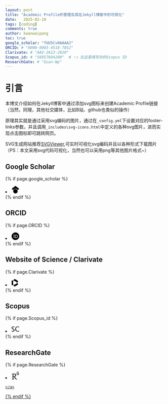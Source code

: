 ```yaml
---
layout: post
title: "Academic Profile的管理及其在Jekyll博客中的可视化"
date:   2025-02-18
tags: [coding]
comments: true
author: kwanwaipang
toc: true
google_scholar: "fUU5Cv0AAAAJ"
ORCID: # "0000-0003-4518-7852"
Clarivate: # "AAV-2613-2020"
Scopus_id: # "56957694200"  # 👈 在这里填写你的Scopus ID
ResearchGate: # "Guan-Wp"
---
```



<!-- * 目录
{:toc} -->


<!-- !!!!!!!!!!!!!!!!!!!!!!!!!!!!!!!!!!!!!!!!!!!!!!!!!!!!!!!!!!!!!!!!!!!!!!!!!!!!!!!!!!!!!!!!!!!!!!!!!!!!!!!!!!!!!!!!!!!!!!!!!!! -->
# 引言
本博文介绍如何在Jekyll博客中通过添加svg图标来创建Academic Profile链接（当然，同理，其他社交媒体，比如B站、github也类似的操作）

原理其实就是通过采用svg编码的图片，通过在`_config.yml`下设置对应的footer-links参数，并且调用`_includes\svg-icons.html`中定义的各种svg图片，进而实现点击图标即可跳转网页。

SVG生成网站推荐[SVGViewer](https://www.svgviewer.dev/),可实时可视化svg编码并且以各种形式下载图片
（PS：本文采用svg代码可视化，当然也可以采用png等其他图片格式~）

## Google Scholar

 <!-- 添加 Google Scholar 图标和链接 （参考网站：https://www.svgviewer.dev/s/58358/googlescholar） -->
  {% if page.google_scholar %}
  <li>
    <a href="https://scholar.google.com/citations?user={{ page.google_scholar }}" class="icon-google-scholar google-scholar" title="Google Scholar">
      <svg width="24px" height="24px" viewBox="0 0 24 24" role="img" xmlns="http://www.w3.org/2000/svg"><title>Google Scholar</title><path d="M12 24a7 7 0 1 1 0-14 7 7 0 0 1 0 14zm0-24L0 9.5l4.838 3.94A8 8 0 0 1 12 9a8 8 0 0 1 7.162 4.44L24 9.5z"/></svg>
    </a>
  </li>
  {% endif %}

## ORCID 
  <!-- 添加ORCID -->
  {% if page.ORCID %}
  <li>
    <a href="https://orcid.org/{{ page.ORCID }}" class="icon-ORCID ORCID" title="ORCID">
      <svg width="24px" height="24px" viewBox="0 0 24 24" role="img" xmlns="http://www.w3.org/2000/svg"><title>ORCID</title><path d="M12 0C5.372 0 0 5.372 0 12s5.372 12 12 12 12-5.372 12-12S18.628 0 12 0zM7.369 4.378c.525 0 .947.431.947.947s-.422.947-.947.947a.95.95 0 0 1-.947-.947c0-.525.422-.947.947-.947zm-.722 3.038h1.444v10.041H6.647V7.416zm3.562 0h3.9c3.712 0 5.344 2.653 5.344 5.025 0 2.578-2.016 5.025-5.325 5.025h-3.919V7.416zm1.444 1.303v7.444h2.297c3.272 0 4.022-2.484 4.022-3.722 0-2.016-1.284-3.722-4.097-3.722h-2.222z"/></svg>
    </a>
  </li>
  {% endif %}

## Website of Science / Clarivate

  <!-- 添加Website of Science / Clarivate-->
  {% if page.Clarivate %}
  <li>
    <a href="https://www.webofscience.com/wos/author/record/{{ page.Clarivate }}" class="icon-Clarivate Clarivate" title="Clarivate">
      <svg width="24px" height="24px" viewBox="1.5 0 36.6 36.1" role="img" xmlns="http://www.w3.org/2000/svg"><title>Website of Science</title>
        <!-- <style type="text/css">
          .st0{fill:#1AC604;}
          .st1{fill:#6817FF;}
        </style> -->
         <path class="st0" d="M28.3,18c1.9,2.2,3.4,4.7,4.5,7.4-5,5.2-11.4,8.9-18.6,10.7-1.8-2.3-3.1-4.9-4.1-7.6C20.3,26.8,26,20.8,28.3,18z"/>
                  <path class="st1" d="M14.4,0c-1.8,2.3-3.2,4.9-4.2,7.6 8.5,1.5 14.2,5.8 18.1,10.5 1.9-2.2 3.4-4.7 4.5-7.4C27.9,5.5,21.5,1.8,14.4,0z"/>
                  <path d="M1.5,28.8c-2-6.9-2-14.1 0-21.4 1.9-0.2 4.9-0.4 8.7,0.2-2.8,7.5-2.3,14.9-0.1,21C7.2,29,4.2,29.1,1.5,28.8z"/>
        </svg>
    </a>
  </li>
  {% endif %}

## Scopus
  <!-- 添加Scopus-->
  {% if page.Scopus_id %}
  <li>
    <a href="https://www.scopus.com/authid/detail.uri?authorId={{ page.Scopus_id }}" class="icon-Scopus Scopus" title="Scopus">
      <svg width="24px" height="24px" viewBox="0 0 24 24" role="img" xmlns="http://www.w3.org/2000/svg"><title>Scopus</title><path d="M24 19.059l-.14-1.777c-1.426.772-2.945 1.076-4.465 1.076-3.319 0-5.96-2.782-5.96-6.475 0-3.903 2.595-6.31 5.633-6.31 1.917 0 3.39.303 4.792 1.075L24 4.895c-1.286-.608-2.337-.889-4.698-.889-4.534 0-7.97 3.53-7.97 8.017 0 5.12 4.09 7.924 7.9 7.924 1.916 0 3.506-.257 4.768-.888zm-14.954-3.46c0-2.22-1.964-3.225-3.857-4.347C3.716 10.364 2.15 9.756 2.15 8.12c0-1.215.889-2.548 2.642-2.548 1.519 0 2.57.234 3.903 1.029l.117-1.847c-1.239-.514-2.127-.748-4.137-.748C1.8 4.006.047 5.876.047 8.26c0 2.384 2.103 3.413 4.02 4.581 1.426.865 2.922 1.45 2.922 2.992 0 1.496-1.333 2.571-2.922 2.571-1.566 0-2.594-.35-3.786-1.075L0 19.176c1.215.56 2.454.818 4.16.818 2.385 0 4.885-1.473 4.885-4.395z"/></svg>
    </a>
  </li>
  {% endif %}

## ResearchGate

  <!-- 添加ResearchGate-->
  {% if page.ResearchGate %}
  <li>
    <a href="https://www.researchgate.net/profile/{{ page.ResearchGate }}" class="icon-ResearchGate ResearchGate" title="ResearchGate">
      <svg width="24px" height="24px" viewBox="0 0 24 24" role="img" xmlns="http://www.w3.org/2000/svg"><title>ResearchGate</title><path d="M19.586 0c-.818 0-1.508.19-2.073.565-.563.377-.97.936-1.213 1.68a3.193 3.193 0 0 0-.112.437 8.365 8.365 0 0 0-.078.53 9 9 0 0 0-.05.727c-.01.282-.013.621-.013 1.016a31.121 31.123 0 0 0 .014 1.017 9 9 0 0 0 .05.727 7.946 7.946 0 0 0 .077.53h-.005a3.334 3.334 0 0 0 .113.438c.245.743.65 1.303 1.214 1.68.565.376 1.256.564 2.075.564.8 0 1.536-.213 2.105-.603.57-.39.94-.916 1.175-1.65.076-.235.135-.558.177-.93a10.9 10.9 0 0 0 .043-1.207v-.82c0-.095-.047-.142-.14-.142h-3.064c-.094 0-.14.047-.14.141v.956c0 .094.046.14.14.14h1.666c.056 0 .084.03.084.086 0 .36 0 .62-.036.865-.038.244-.1.447-.147.606-.108.385-.348.664-.638.876-.29.212-.738.35-1.227.35-.545 0-.901-.15-1.21-.353-.306-.203-.517-.454-.67-.915a3.136 3.136 0 0 1-.147-.762 17.366 17.367 0 0 1-.034-.656c-.01-.26-.014-.572-.014-.939a26.401 26.403 0 0 1 .014-.938 15.821 15.822 0 0 1 .035-.656 3.19 3.19 0 0 1 .148-.76 1.89 1.89 0 0 1 .742-1.01c.344-.244.593-.352 1.137-.352.508 0 .815.096 1.144.303.33.207.528.492.764.925.047.094.111.118.198.07l1.044-.43c.075-.048.09-.115.042-.199a3.549 3.549 0 0 0-.466-.742 3 3 0 0 0-.679-.607 3.313 3.313 0 0 0-.903-.41A4.068 4.068 0 0 0 19.586 0zM8.217 5.836c-1.69 0-3.036.086-4.297.086-1.146 0-2.291 0-3.007-.029v.831l1.088.2c.744.144 1.174.488 1.174 2.264v11.288c0 1.777-.43 2.12-1.174 2.263l-1.088.2v.832c.773-.029 2.12-.086 3.465-.086 1.29 0 2.951.057 3.667.086v-.831l-1.49-.2c-.773-.115-1.174-.487-1.174-2.264v-4.784c.688.057 1.29.057 2.206.057 1.748 3.123 3.41 5.472 4.355 6.56.86 1.032 2.177 1.691 3.839 1.691.487 0 1.003-.086 1.318-.23v-.744c-1.031 0-2.063-.716-2.808-1.518-1.26-1.376-2.95-3.582-4.355-6.074 2.32-.545 4.04-2.722 4.04-4.9 0-3.208-2.492-4.698-5.758-4.698zm-.515 1.29c2.406 0 3.839 1.26 3.839 3.552 0 2.263-1.547 3.782-4.097 3.782-.974 0-1.404-.03-2.063-.086v-7.19c.66-.059 1.547-.059 2.32-.059z"/></svg>

    </a>
  </li>
  {% endif %}
